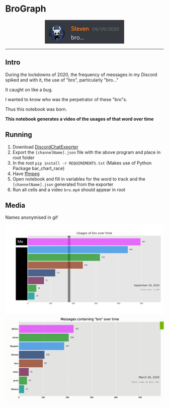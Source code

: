 # BroGraph

<p align="center">
  <img src="media/bro.png" width="auto" >
</p>

---

## Intro
During the lockdowns of 2020, the frequency of messages in my Discord spiked and with it, the use of "bro", particularly "bro..."

It caught on like a bug.

I wanted to know who was the perpetrator of these "bro"s.

Thus this notebook was born.

**This notebook generates a video of the usages of that word over time**

## Running

1. Download [DiscordChatExporter](https://github.com/Tyrrrz/DiscordChatExporter)
2. Export the `[channelName].json` file with the above program and place in root folder
3. In the root `pip install -r REQUIREMENTS.txt` (Makes use of Python Package bar_chart_race)
4. Have [ffmpeg](https://www.ffmpeg.org/)
5. Open notebook and fill in variables for the word to track and the `[channelName].json` generated from the exporter
6. Run all cells and a video `bro.mp4` should appear in root

## Media
Names anonymised in gif
<p align="center">
  <img src="media/graphscreenshot.png" width="auto" >
  <img src="media/graph.gif" width="auto" >
</p>
